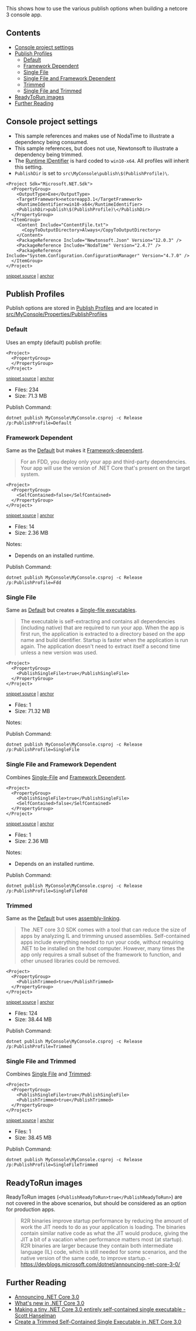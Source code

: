 <!--
GENERATED FILE - DO NOT EDIT
This file was generated by [MarkdownSnippets](https://github.com/SimonCropp/MarkdownSnippets).
Source File: /readme.source.md
To change this file edit the source file and then run MarkdownSnippets.
-->

This shows how to use the various publish options when building a netcore 3 console app.

<!-- toc -->
## Contents

  * [Console project settings](#console-project-settings)
  * [Publish Profiles](#publish-profiles)
    * [Default](#default)
    * [Framework Dependent](#framework-dependent)
    * [Single File](#single-file)
    * [Single File and Framework Dependent](#single-file-and-framework-dependent)
    * [Trimmed](#trimmed)
    * [Single File and Trimmed](#single-file-and-trimmed)
  * [ReadyToRun images](#readytorun-images)
  * [Further Reading](#further-reading)<!-- endtoc -->


## Console project settings

 * This sample references and makes use of NodaTime to illustrate a dependency being consumed.
 * This sample references, but does not use, Newtonsoft to illustrate a dependency being trimmed.
 * The [Runtime IDentifier](https://docs.microsoft.com/en-us/dotnet/core/rid-catalog) is hard coded to `win10-x64`. All profiles will inherit this setting.
 * `PublishDir` is set to `src\MyConsole\publish\$(PublishProfile)\`.

<!-- snippet: MyConsole.csproj -->
<a id='snippet-MyConsole.csproj'/></a>
```csproj
<Project Sdk="Microsoft.NET.Sdk">
  <PropertyGroup>
    <OutputType>Exe</OutputType>
    <TargetFramework>netcoreapp3.1</TargetFramework>
    <RuntimeIdentifier>win10-x64</RuntimeIdentifier>
    <PublishDir>publish\$(PublishProfile)\</PublishDir>
  </PropertyGroup>
  <ItemGroup>
    <Content Include="ContentFile.txt">
      <CopyToOutputDirectory>Always</CopyToOutputDirectory>
    </Content>
    <PackageReference Include="Newtonsoft.Json" Version="12.0.3" />
    <PackageReference Include="NodaTime" Version="2.4.7" />
    <PackageReference Include="System.Configuration.ConfigurationManager" Version="4.7.0" />
  </ItemGroup>
</Project>
```
<sup><a href='/src/MyConsole/MyConsole.csproj#L1-L16' title='File snippet `MyConsole.csproj` was extracted from'>snippet source</a> | <a href='#snippet-MyConsole.csproj' title='Navigate to start of snippet `MyConsole.csproj`'>anchor</a></sup>
<!-- endsnippet -->


## Publish Profiles

Publish options are stored in [Publish Profiles](https://docs.microsoft.com/en-us/aspnet/core/host-and-deploy/visual-studio-publish-profiles?view=aspnetcore-3.0) and are located in [src/MyConsole/Properties/PublishProfiles](/src/MyConsole/Properties/PublishProfiles)


### Default

Uses an empty (default) publish profile:

<!-- snippet: Default.pubxml -->
<a id='snippet-Default.pubxml'/></a>
```pubxml
<Project>
  <PropertyGroup>
  </PropertyGroup>
</Project>
```
<sup><a href='/src/MyConsole/Properties/PublishProfiles/Default.pubxml#L1-L4' title='File snippet `Default.pubxml` was extracted from'>snippet source</a> | <a href='#snippet-Default.pubxml' title='Navigate to start of snippet `Default.pubxml`'>anchor</a></sup>
<!-- endsnippet -->

 <!-- include: Default. path: /src/includes/Default.include.md -->
 * Files: 234
 * Size: 71.3 MB <!-- end include: Default. path: /src/includes/Default.include.md -->

Publish Command:

```
dotnet publish MyConsole\MyConsole.csproj -c Release /p:PublishProfile=Default
```


### Framework Dependent

Same as the [Default](#default) but makes it [Framework-dependent](https://docs.microsoft.com/en-us/dotnet/core/deploying/#framework-dependent-deployments-fdd).

> For an FDD, you deploy only your app and third-party dependencies. Your app will use the version of .NET Core that's present on the target system. 

<!-- snippet: Fdd.pubxml -->
<a id='snippet-Fdd.pubxml'/></a>
```pubxml
<Project>
  <PropertyGroup>
    <SelfContained>false</SelfContained>
  </PropertyGroup>
</Project>
```
<sup><a href='/src/MyConsole/Properties/PublishProfiles/Fdd.pubxml#L1-L5' title='File snippet `Fdd.pubxml` was extracted from'>snippet source</a> | <a href='#snippet-Fdd.pubxml' title='Navigate to start of snippet `Fdd.pubxml`'>anchor</a></sup>
<!-- endsnippet -->

 <!-- include: Fdd. path: /src/includes/Fdd.include.md -->
 * Files: 14
 * Size: 2.36 MB <!-- end include: Fdd. path: /src/includes/Fdd.include.md -->

Notes:

 * Depends on an installed runtime.

Publish Command:

```
dotnet publish MyConsole\MyConsole.csproj -c Release /p:PublishProfile=Fdd
```


### Single File

Same as [Default](#default) but creates a [Single-file executables](https://docs.microsoft.com/en-us/dotnet/core/whats-new/dotnet-core-3-0#single-file-executables).

> The executable is self-extracting and contains all dependencies (including native) that are required to run your app. When the app is first run, the application is extracted to a directory based on the app name and build identifier. Startup is faster when the application is run again. The application doesn't need to extract itself a second time unless a new version was used.

<!-- snippet: SingleFile.pubxml -->
<a id='snippet-SingleFile.pubxml'/></a>
```pubxml
<Project>
  <PropertyGroup>
    <PublishSingleFile>true</PublishSingleFile>
  </PropertyGroup>
</Project>
```
<sup><a href='/src/MyConsole/Properties/PublishProfiles/SingleFile.pubxml#L1-L5' title='File snippet `SingleFile.pubxml` was extracted from'>snippet source</a> | <a href='#snippet-SingleFile.pubxml' title='Navigate to start of snippet `SingleFile.pubxml`'>anchor</a></sup>
<!-- endsnippet -->

 <!-- include: SingleFile. path: /src/includes/SingleFile.include.md -->
 * Files: 1
 * Size: 71.32 MB <!-- end include: SingleFile. path: /src/includes/SingleFile.include.md -->

Notes:

Publish Command:

```
dotnet publish MyConsole\MyConsole.csproj -c Release /p:PublishProfile=SingleFile
```


### Single File and Framework Dependent

Combines [Single-File](#single-file) and [Framework Dependent](#framework-dependent).

<!-- snippet: SingleFileFdd.pubxml -->
<a id='snippet-SingleFileFdd.pubxml'/></a>
```pubxml
<Project>
  <PropertyGroup>
    <PublishSingleFile>true</PublishSingleFile>
    <SelfContained>false</SelfContained>
  </PropertyGroup>
</Project>
```
<sup><a href='/src/MyConsole/Properties/PublishProfiles/SingleFileFdd.pubxml#L1-L6' title='File snippet `SingleFileFdd.pubxml` was extracted from'>snippet source</a> | <a href='#snippet-SingleFileFdd.pubxml' title='Navigate to start of snippet `SingleFileFdd.pubxml`'>anchor</a></sup>
<!-- endsnippet -->

 <!-- include: SingleFileFdd. path: /src/includes/SingleFileFdd.include.md -->
 * Files: 1
 * Size: 2.36 MB <!-- end include: SingleFileFdd. path: /src/includes/SingleFileFdd.include.md -->

Notes:

 * Depends on an installed runtime.

Publish Command:

```
dotnet publish MyConsole\MyConsole.csproj -c Release /p:PublishProfile=SingleFileFdd
```


### Trimmed

Same as the [Default](#default) but uses [assembly-linking](https://docs.microsoft.com/en-us/dotnet/core/whats-new/dotnet-core-3-0#assembly-linking).

> The .NET core 3.0 SDK comes with a tool that can reduce the size of apps by analyzing IL and trimming unused assemblies. Self-contained apps include everything needed to run your code, without requiring .NET to be installed on the host computer. However, many times the app only requires a small subset of the framework to function, and other unused libraries could be removed.

<!-- snippet: Trimmed.pubxml -->
<a id='snippet-Trimmed.pubxml'/></a>
```pubxml
<Project>
  <PropertyGroup>
    <PublishTrimmed>true</PublishTrimmed>
  </PropertyGroup>
</Project>
```
<sup><a href='/src/MyConsole/Properties/PublishProfiles/Trimmed.pubxml#L1-L5' title='File snippet `Trimmed.pubxml` was extracted from'>snippet source</a> | <a href='#snippet-Trimmed.pubxml' title='Navigate to start of snippet `Trimmed.pubxml`'>anchor</a></sup>
<!-- endsnippet -->

 <!-- include: Trimmed. path: /src/includes/Trimmed.include.md -->
 * Files: 124
 * Size: 38.44 MB <!-- end include: Trimmed. path: /src/includes/Trimmed.include.md -->

Publish Command:

```
dotnet publish MyConsole\MyConsole.csproj -c Release /p:PublishProfile=Trimmed
```


### Single File and Trimmed

Combines [Single File](#single-file) and [Trimmed](#trimmed):

<!-- snippet: SingleFileTrimmed.pubxml -->
<a id='snippet-SingleFileTrimmed.pubxml'/></a>
```pubxml
<Project>
  <PropertyGroup>
    <PublishSingleFile>true</PublishSingleFile>
    <PublishTrimmed>true</PublishTrimmed>
  </PropertyGroup>
</Project>
```
<sup><a href='/src/MyConsole/Properties/PublishProfiles/SingleFileTrimmed.pubxml#L1-L6' title='File snippet `SingleFileTrimmed.pubxml` was extracted from'>snippet source</a> | <a href='#snippet-SingleFileTrimmed.pubxml' title='Navigate to start of snippet `SingleFileTrimmed.pubxml`'>anchor</a></sup>
<!-- endsnippet -->

 <!-- include: SingleFileTrimmed. path: /src/includes/SingleFileTrimmed.include.md -->
 * Files: 1
 * Size: 38.45 MB <!-- end include: SingleFileTrimmed. path: /src/includes/SingleFileTrimmed.include.md -->

Publish Command:

```
dotnet publish MyConsole\MyConsole.csproj -c Release /p:PublishProfile=SingleFileTrimmed
```


## ReadyToRun images

ReadyToRun images (`<PublishReadyToRun>true</PublishReadyToRun>`) are not covered in the above scenarios, but should be considered as an option for production apps.

> R2R binaries improve startup performance by reducing the amount of work the JIT needs to do as your application is loading. The binaries contain similar native code as what the JIT would produce, giving the JIT a bit of a vacation when performance matters most (at startup). R2R binaries are larger because they contain both intermediate language (IL) code, which is still needed for some scenarios, and the native version of the same code, to improve startup. - https://devblogs.microsoft.com/dotnet/announcing-net-core-3-0/


## Further Reading

 * [Announcing .NET Core 3.0](https://devblogs.microsoft.com/dotnet/announcing-net-core-3-0/)
 * [What's new in .NET Core 3.0](https://docs.microsoft.com/en-us/dotnet/core/whats-new/dotnet-core-3-0)
 * [Making a tiny .NET Core 3.0 entirely self-contained single executable - Scott Hanselman](https://www.hanselman.com/blog/MakingATinyNETCore30EntirelySelfcontainedSingleExecutable.aspx)
 * [Create a Trimmed Self-Contained Single Executable in .NET Core 3.0](https://www.talkingdotnet.com/create-trimmed-self-contained-executable-in-net-core-3-0/)
